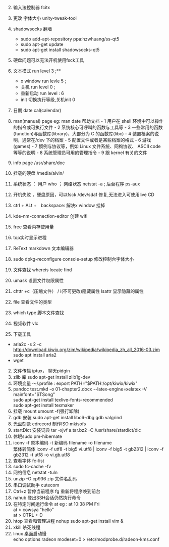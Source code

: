 2. 输入法控制器 fcitx
5. 更改 字体大小 unity-tweak-tool
6. shadowsocks 翻墙 
	- sudo add-apt-repository ppa:hzwhuang/ss-qt5
	- sudo apt-get update
	- sudo apt-get install shadowsocks-qt5
7. 硬盘问题可以无法开机使用fsck工具
9. 文本模式 run level 3 ;**
	 - x window run levle 5 ; 
	 - 关机 run level 0 ;
	 - 重新启动 run level : 6
	 - init 切换执行等级,关机init 0
11. 日期 date cal(calendar)
13.  man(manual) page eg: man date 帮助文档
	-  1 用户在 shell 环境中可以操作的指令或可执行文件
	-  2 系统核心可呼叫的函数与工具等
	-  3 一些常用的函数(function)与函数库(library)，大部分为 C 的函数库(libc)
	-  4 装置档案的说明，通常在/dev 下的档案
	-  5 配置文件或者是某些档案的格式
	-  6 游戏(games)
	-  7 惯例与协议等，例如 Linux 文件系统、网绚协议、 ASCII code 等等的说明
	-  8 系统管理员可用的管理指令
	-  9 跟 kernel 有关的文件
14. info page /usr/share/doc
15. 挂载的硬盘 /media/alvin/
16. 系统状态 ： 用户 who ； 网络状态 netstat -a ; 后台程序 ps-aux
17. 开机失败 ，硬盘原因，可以fsck /dev/sda1 修复,无法进入可使用live CD 
18. ctrl + ALt +　backspace: 解决x window 挂掉
19. kde-nm-connection-editor 创建 wifi

21. free 查看内存使用量
22. top实时显示进程
23. ReText markdown 文本编辑器
24. sudo dpkg-reconfigure console-setup 修改控制台字体大小
25. 文件查找 whereis locate find 
1. umask 设置文件权限属性
1. chttr +c（压缩文件） / i(不可更改)隐藏属性 lsattr 显示隐藏的属性
1. file 查看文件的类型
2. which type 脚本文件查找
3. 视频软件 vlc
1. 下载工具 <br>
- aria2c -s 2 -c http://download.kiwix.org/zim/wikipedia/wikipedia_zh_all_2016-03.zim<br>
sudo apt install aria2
- wget 
2. 文件传输 iptux， 聊天pidgin 
3. zlib 库 sudo apt-get install zlib1g-dev
4. 环境变量 ～/.profile : export PATH="$PATH:/opt/kiwix/kiwix"
5. pandoc test.mkd  -o 01-chapter2.docx --latex-engine=xelatex -V mainfont="STSong" <br>
sudo apt-get install texlive-fonts-recommended <br>
sudo apt-get install texmaker
5. 挂载 mount umount -f(强行卸除)
2. gdb 安装 sudo apt-get install libc6-dbg gdb valgrind
3. 光盘刻录 cdrecord 制作ISO mkisofs
4. startDict 安装词典 tar -xjvf a.tar.bz2 -C /usr/share/stardict/dic
6. 休眠sudo pm-hibernate
1. iconv -f 原本编码 -t 新编码 filename -o filename   <br>
  繁体转简体  iconv -f utf8 -t big5 vi.utf8 | iconv -f big5 -t gb2312 | iconv -f gb2312 -t utf8 -o vi.gb.utf8
2. 查看字体 fc-list  
1. sudo fc-cache -fv
1. 网络信息 netstat -tuln
1. unzip -O cp936 zip 文件名乱码
1. 串口调试助手 cutecom
1. Ctrl+z  暂停当前程序  fg 重新将程序唤到前台
1. nahub 登出SSH会话仍然执行命令 
1. 在特定时间运行命令  at   eg : at 10:38 PM Fri  <br> at > cowsya "hello"  <br>at > CTRL + D
1. htop 查看和管理进程  nohup sudo apt-get install vim &
1. xkill 杀死线程
1. linux 桌面启动慢 <br>
echo options radeon modeset=0 > /etc/modprobe.d/radeon-kms.conf
